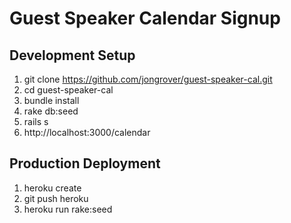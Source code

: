 # Guest Speaker Calendar Signup

## Development Setup

1. git clone https://github.com/jongrover/guest-speaker-cal.git
2. cd guest-speaker-cal
3. bundle install
4. rake db:seed
5. rails s
6. http://localhost:3000/calendar

## Production Deployment

1. heroku create
2. git push heroku
3. heroku run rake:seed